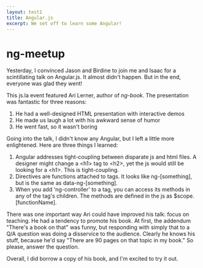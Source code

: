```yaml
---
layout: test1
title: Angular.js
excerpt: We set off to learn some Angular!
---
```

# ng-meetup

Yesterday, I convinced Jason and Birdine to join me and Isaac for a scintillating talk on Angular.js. It almost didn't happen. But in the end, everyone was glad they went!

This js.la event featured Ari Lerner, author of *ng-book*. The presentation was fantastic for three reasons:

1. He had a well-designed HTML presentation with interactive demos
2. He made us laugh a lot with his awkward sense of humor
3. He went fast, so it wasn't boring

Going into the talk, I didn't know any Angular, but I left a little more enlightened. Here are three things I learned:

1. Angular addresses tight-coupling between disparate js and html files. A designer might change a \<h1\> tag to \<h2\>, yet the js would still be looking for a \<h1\>. This is tight-coupling.
2. Directives are functions attached to tags. It looks like ng-[something], but is the same as data-ng-[something].
3. When you add 'ng-controller' to a tag, you can access its methods in any of the tag's children. The methods are defined in the js as $scope.[functionName].

There was one important way Ari could have improved his talk: focus on teaching. He had a tendency to promote his book. At first, the addendum "There's a book on that" was funny, but responding with simply that to a Q/A question was doing a disservice to the audience. Clearly he knows his stuff, because he'd say "There are 90 pages on that topic in my book." So please, answer the question.

Overall, I did borrow a copy of his book, and I'm excited to try it out.